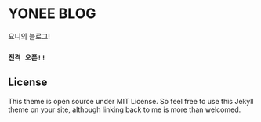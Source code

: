 **YONEE BLOG**
==============

요니의 블로그!

### `전격 오픈!!`

License
-------

This theme is open source under MIT License. So feel free to use this Jekyll theme on your site, although linking back to me is more than welcomed.
